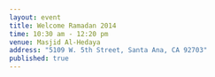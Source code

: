 ```yaml
---
layout: event
title: Welcome Ramadan 2014
time: 10:30 am - 12:20 pm
venue: Masjid Al-Hedaya
address: "5109 W. 5th Street, Santa Ana, CA 92703"
published: true
---
```


<script type="text/javascript" src="http://form.jotform.us/jsform/41525195342149"></script>
